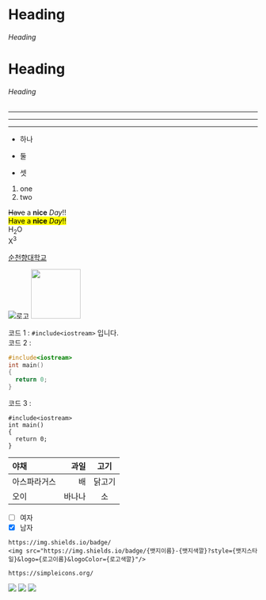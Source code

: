 <!-- 주석 -->

<!-- heading -->
# Heading
###### Heading
<h1>Heading</h1>
<h6>Heading</h6>

<!-- 수평가로줄 -->
___
***
<hr>

<!-- 목차 -->
* 하나
+ 둘
- 셋
1. one
2. two

<!-- 글자효과 -->
~~Have~~ a **nice** *Day*!! <br>
<mark>Have a <b>nice</b> <i>Day</i>!!</mark> <br>
H<sub>2</sub>O<br>
X<sup>3</sup>

<!-- 링크 -->
[순천향대학교](http://sch.ac.kr)

<!-- 이미지 -->
![로고](https://home.sch.ac.kr/_res/sch/img/logo_link2.png)
<img src="https://home.sch.ac.kr/_res/sch/img/logo_link2.png" width="100px"></img>

<!-- 코드 -->
코드 1 : `#include<iostream>` 입니다.<br>
코드 2 :
```c++
#include<iostream>
int main()
{
  return 0;
}
```
코드 3 :
```
#include<iostream>
int main()
{
  return 0;
}
```

<!-- 표 -->
|야채|과일|고기|
|:--|--:|:--:|
|아스파라거스|배|닭고기|
|오이|바나나|소|

<!-- 체크박스 -->
* [ ] 여자
* [x] 남자

<!-- https://img.shields.io, https://simpleicons.org/ -->
```
https://img.shields.io/badge/
<img src="https://img.shields.io/badge/{뱃지이름}-{뱃지색깔}?style={뱃지스타일}&logo={로고이름}&logoColor={로고색깔}"/>

https://simpleicons.org/
```
<img src="https://img.shields.io/badge/Github-181717?style=flat-square&logo=Github&logoColor=white"/>
<img src="https://img.shields.io/badge/python-3776AB?style=plastic&logo=python&logoColor=red"/>
<img src="https://img.shields.io/badge/any_text-you_like-F09820"/>

